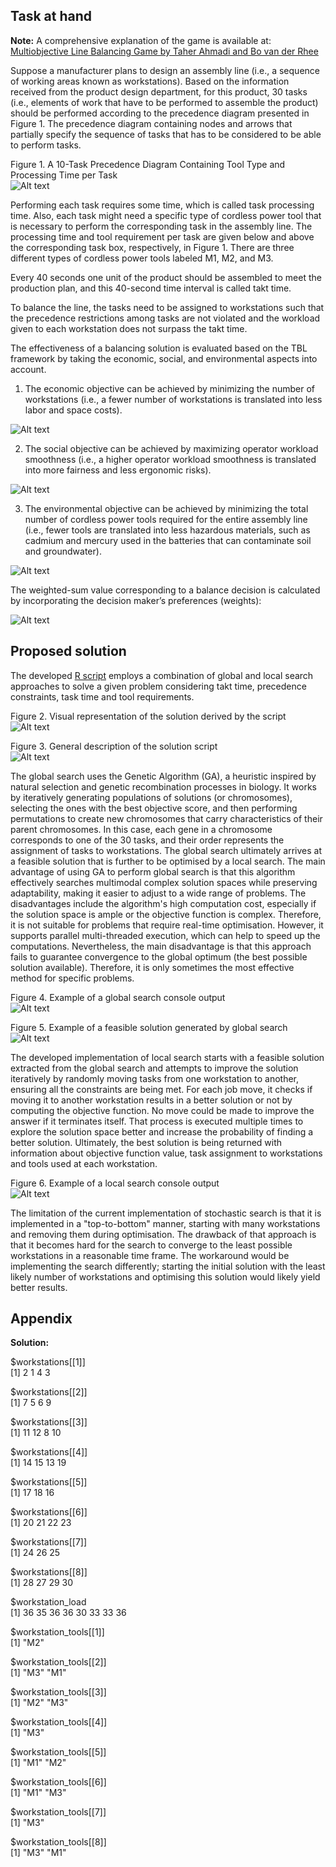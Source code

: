 ## Task at hand

**Note:** A comprehensive explanation of the game is available at: [Multiobjective Line Balancing Game by Taher Ahmadi and Bo van der Rhee](https://doi.org/10.1287/ited.2022.0277)

Suppose a manufacturer plans to design an assembly line (i.e., a sequence of working areas known as workstations). Based on the information received from the product design department, for this product, 30 tasks (i.e., elements of work that have to be performed to assemble the product) should be performed according to the precedence diagram presented in Figure 1. The precedence diagram containing nodes and arrows that partially specify the sequence of tasks that has to be considered to be able to perform tasks.

Figure 1. A 10-Task Precedence Diagram Containing Tool Type and Processing Time per Task</br>
![Alt text](molb_asset_6.png)

Performing each task requires some time, which is called task processing time. Also, each task might need a specific type of cordless power tool that is necessary to perform the corresponding task in the assembly line. The processing time and tool requirement per task are given below and above the corresponding task box, respectively, in Figure 1. There are three different types of cordless power tools labeled M1, M2, and M3.

Every 40 seconds one unit of the product should be assembled to meet the production plan, and this 40-second time interval is called takt time. 

To balance the line, the tasks need to be assigned to workstations such that the precedence restrictions among tasks are not violated and the workload given to each workstation does not surpass the takt time.

The effectiveness of a balancing solution is evaluated based on the TBL framework by taking the economic, social, and environmental aspects into account. 

1. The economic objective can be achieved by minimizing the number of workstations (i.e., a fewer number of workstations is translated into less labor and space costs).

![Alt text](molb_equation_1.png)

2. The social objective can be achieved by maximizing operator workload smoothness (i.e., a higher operator workload smoothness is translated into more fairness and less ergonomic risks).

![Alt text](molb_equation_2.png)

3. The environmental objective can be achieved by minimizing the total number of cordless power tools required for the entire assembly line (i.e., fewer tools are translated into less hazardous materials, such as cadmium and mercury used in the batteries that can contaminate soil and groundwater).

![Alt text](molb_equation_3.png)

The weighted-sum value corresponding to a balance decision is calculated by incorporating the decision maker’s preferences (weights):

![Alt text](molb_equation_4.png)

## Proposed solution

The developed [R script](https://github.com/nickpostovoi/projects/blob/e9464484133b3fc1903e03bcec2c625b76ff3b87/Multi-Objective%20Production-Line%20Balancing/molb_code.R) employs a combination of global and local search approaches to solve a given problem considering takt time, precedence constraints, task time and tool requirements.

Figure 2. Visual representation of the solution derived by the script</br>
![Alt text](molb_asset_2.png)

Figure 3. General description of the solution script </br>
![Alt text](molb_asset_1.png)

The global search uses the Genetic Algorithm (GA), a heuristic inspired by natural selection and genetic recombination processes in biology. It works by iteratively generating populations of solutions (or chromosomes), selecting the ones with the best objective score, and then performing permutations to create new chromosomes that carry characteristics of their parent chromosomes. In this case, each gene in a chromosome corresponds to one of the 30 tasks, and their order represents the assignment of tasks to workstations. The global search ultimately arrives at a feasible solution that is further to be optimised by a local search. The main advantage of using GA to perform global search is that this algorithm effectively searches multimodal complex solution spaces while preserving adaptability, making it easier to adjust to a wide range of problems. The disadvantages include the algorithm's high computation cost, especially if the solution space is ample or the objective function is complex. Therefore, it is not suitable for problems that require real-time optimisation. However, it supports parallel multi-threaded execution, which can help to speed up the computations. Nevertheless, the main disadvantage is that this approach fails to guarantee convergence to the global optimum (the best possible solution available). Therefore, it is only sometimes the most effective method for specific problems. 

Figure 4. Example of a global search console output</br>
![Alt text](molb_asset_3.png)

Figure 5. Example of a feasible solution generated by global search</br>
![Alt text](molb_asset_4.png)

The developed implementation of local search starts with a feasible solution extracted from the global search and attempts to improve the solution iteratively by randomly moving tasks from one workstation to another, ensuring all the constraints are being met. For each job move, it checks if moving it to another workstation results in a better solution or not by computing the objective function. No move could be made to improve the answer if it terminates itself. That process is executed multiple times to explore the solution space better and increase the probability of finding a better solution. Ultimately, the best solution is being returned with information about objective function value, task assignment to workstations and tools used at each workstation. 

Figure 6. Example of a local search console output</br>
![Alt text](molb_asset_5.png)

The limitation of the current implementation of stochastic search is that it is implemented in a "top-to-bottom" manner, starting with many workstations and removing them during optimisation. The drawback of that approach is that it becomes hard for the search to converge to the least possible workstations in a reasonable time frame. The workaround would be implementing the search differently; starting the initial solution with the least likely number of workstations and optimising this solution would likely yield better results.

## Appendix

**Solution:**

$workstations[[1]] </br>
[1] 2 1 4 3

$workstations[[2]] </br>
[1] 7 5 6 9

$workstations[[3]] </br>
[1] 11 12  8 10

$workstations[[4]] </br>
[1] 14 15 13 19

$workstations[[5]] </br>
[1] 17 18 16

$workstations[[6]] </br>
[1] 20 21 22 23

$workstations[[7]] </br>
[1] 24 26 25

$workstations[[8]] </br>
[1] 28 27 29 30


$workstation_load </br>
[1] 36 35 36 36 30 33 33 36


$workstation_tools[[1]] </br>
[1]    "M2"

$workstation_tools[[2]] </br>
[1] "M3"    "M1"

$workstation_tools[[3]] </br>
[1]    "M2" "M3"

$workstation_tools[[4]] </br>
[1] "M3"   

$workstation_tools[[5]] </br>
[1]    "M1" "M2"

$workstation_tools[[6]] </br>
[1] "M1"    "M3"

$workstation_tools[[7]] </br>
[1] "M3"   

$workstation_tools[[8]] </br>
[1] "M3" "M1"
